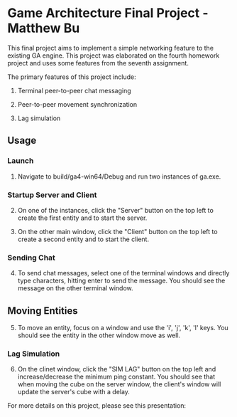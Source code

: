 # Game Architecture Final Project - Matthew Bu

This final project aims to implement a simple networking feature to the existing GA engine. This project was elaborated on the fourth homework project and uses some features from the seventh assignment.

The primary features of this project include:

1) Terminal peer-to-peer chat messaging

2) Peer-to-peer movement synchronization

3) Lag simulation

## Usage

### Launch

1) Navigate to build/ga4-win64/Debug and run two instances of ga.exe.

### Startup Server and Client

2) On one of the instances, click the "Server" button on the top left to create the first entity and to start the server.

3) On the other main window, click the "Client" button on the top left to create a second entity and to start the client.

### Sending Chat

4) To send chat messages, select one of the terminal windows and directly type characters, hitting enter to send the message. You should see the message on the other terminal window.

## Moving Entities

5) To move an entity, focus on a window and use the 'i', 'j', 'k', 'l' keys. You should see the entity in the other window move as well.

### Lag Simulation

6) On the clinet window, click the "SIM LAG" button on the top left and increase/decrease the minimum ping constant. You should see that when moving the cube on the server window, the client's window will update the server's cube with a delay.

For more details on this project, please see this presentation:


